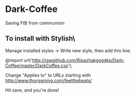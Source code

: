Dark-Coffee
===========

Saving FtB from communism

To install with Stylish\
--------

Manage installed styles -> Write new style, then add this line:

@import url('http://rawgithub.com/Ripazhakgggdkp/Dark-Coffee/master/DarkCoffee.css');

Change "Applies to" to URLs starting with http://www.thorgaming.com/feelthebeats/


Hit save, and you're done!
